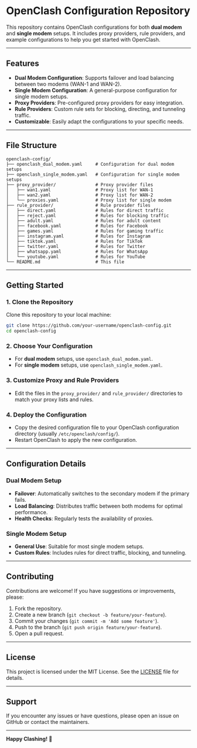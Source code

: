 # OpenClash Configuration Repository

This repository contains OpenClash configurations for both **dual modem** and **single modem** setups. It includes proxy providers, rule providers, and example configurations to help you get started with OpenClash.

---

## **Features**
- **Dual Modem Configuration**: Supports failover and load balancing between two modems (WAN-1 and WAN-2).
- **Single Modem Configuration**: A general-purpose configuration for single modem setups.
- **Proxy Providers**: Pre-configured proxy providers for easy integration.
- **Rule Providers**: Custom rule sets for blocking, directing, and tunneling traffic.
- **Customizable**: Easily adapt the configurations to your specific needs.

---

## **File Structure**
```
openclash-config/
├── openclash_dual_modem.yaml     # Configuration for dual modem setups
├── openclash_single_modem.yaml   # Configuration for single modem setups
├── proxy_provider/               # Proxy provider files
│   ├── wan1.yaml                 # Proxy list for WAN-1
│   ├── wan2.yaml                 # Proxy list for WAN-2
│   └── proxies.yaml              # Proxy list for single modem
├── rule_provider/                # Rule provider files
│   ├── direct.yaml               # Rules for direct traffic
│   ├── reject.yaml               # Rules for blocking traffic
│   ├── adult.yaml                # Rules for adult content
│   ├── facebook.yaml             # Rules for Facebook
│   ├── games.yaml                # Rules for gaming traffic
│   ├── instagram.yaml            # Rules for Instagram
│   ├── tiktok.yaml               # Rules for TikTok
│   ├── twitter.yaml              # Rules for Twitter
│   ├── whatsapp.yaml             # Rules for WhatsApp
│   └── youtube.yaml              # Rules for YouTube
└── README.md                     # This file
```

---

## **Getting Started**

### **1. Clone the Repository**
Clone this repository to your local machine:
```bash
git clone https://github.com/your-username/openclash-config.git
cd openclash-config
```

### **2. Choose Your Configuration**
- For **dual modem** setups, use `openclash_dual_modem.yaml`.
- For **single modem** setups, use `openclash_single_modem.yaml`.

### **3. Customize Proxy and Rule Providers**
- Edit the files in the `proxy_provider/` and `rule_provider/` directories to match your proxy lists and rules.

### **4. Deploy the Configuration**
- Copy the desired configuration file to your OpenClash configuration directory (usually `/etc/openclash/config/`).
- Restart OpenClash to apply the new configuration.

---

## **Configuration Details**

### **Dual Modem Setup**
- **Failover**: Automatically switches to the secondary modem if the primary fails.
- **Load Balancing**: Distributes traffic between both modems for optimal performance.
- **Health Checks**: Regularly tests the availability of proxies.

### **Single Modem Setup**
- **General Use**: Suitable for most single modem setups.
- **Custom Rules**: Includes rules for direct traffic, blocking, and tunneling.

---

## **Contributing**
Contributions are welcome! If you have suggestions or improvements, please:
1. Fork the repository.
2. Create a new branch (`git checkout -b feature/your-feature`).
3. Commit your changes (`git commit -m 'Add some feature'`).
4. Push to the branch (`git push origin feature/your-feature`).
5. Open a pull request.

---

## **License**
This project is licensed under the MIT License. See the [LICENSE](LICENSE) file for details.

---

## **Support**
If you encounter any issues or have questions, please open an issue on GitHub or contact the maintainers.

---

**Happy Clashing!** 🚀
